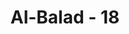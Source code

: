 ---
title: "Al-Balad - 18"
no: 18
arabic_no: ١٨
ayah: اُولٰۤىِٕكَ اَصْحٰبُ الْمَيْمَنَةِۗ
translation: "Mereka (orang-orang yang beriman dan saling berpesan itu) adalah golongan kanan."
tafsir: "Kaum Muslimin yang berhasil melaksanakan pekerjaan-pekerjaan sulit di atas digolongkan sebagai \"golongan kanan\". Balasan bagi \"golongan kanan\" tersebut adalah surga yang penuh nikmat, sebagaimana dinyatakan dalam Surah al-Waqi'ah/56: 27-40."
---